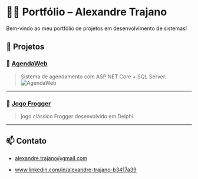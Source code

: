 # 👨‍💻 Portfólio – Alexandre Trajano
Bem-vindo ao meu portfólio de projetos em desenvolvimento de sistemas!

## 🔧 Projetos

### 📅 [AgendaWeb](https://github.com/TrajanoDeveloper/AgendaWeb)
> Sistema de agendamento com ASP.NET Core + SQL Server.
> ![AgendaWeb](https://github.com/seu-usuario/AgendaWeb/blob/main/AgendaWeb.Presentation/wwwroot/img/tela_de_login.png?raw=true)

---

### 🐸 [Jogo Frogger](https://github.com/TrajanoDeveloper/Frogger_Delphi)
> jogo clássico Frogger desenvolvido em Delphi.


---

## 📫 Contato
- alexandre.trajano@gmail.com

- www.linkedin.com/in/alexandre-trajano-b3417a39
